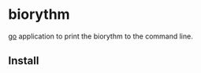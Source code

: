 # biorythm
[go](https://golang.org) application to print the biorythm to the command line.

## Install
``` go get github.com/neosimsim/biorhythm
